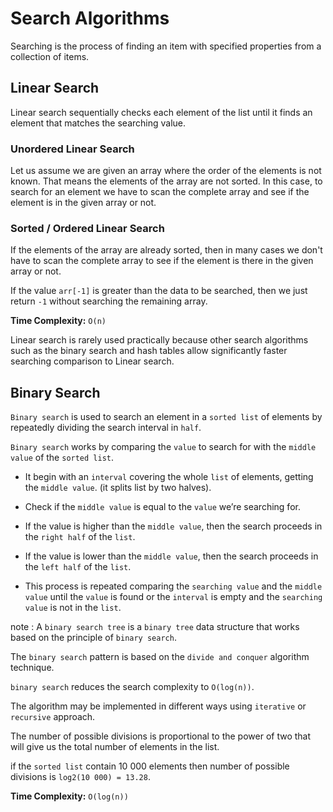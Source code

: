 # Search Algorithms

Searching is the process of finding an item with specified properties from a collection of items.

## Linear Search

Linear search sequentially checks each element of the list until it finds an element that matches the searching value.

### Unordered Linear Search

Let us assume we are given an array where the order of the elements is not known. That means the elements of
the array are not sorted. In this case, to search for an element we have to scan the complete array and see if the
element is in the given array or not.

### Sorted / Ordered Linear Search

If the elements of the array are already sorted, then in many cases we don't have to scan the complete array to
see if the element is there in the given array or not.

If the value `arr[-1]` is greater than the data to be searched, then we just return `-1` without searching the remaining array.

__Time Complexity:__ `O(n)`

Linear search is rarely used practically because other search algorithms such as the binary search and hash tables allow significantly faster searching comparison to Linear search.

## Binary Search

`Binary search` is used to search an element in a `sorted list` of elements by repeatedly dividing the search interval in `half`.

`Binary search` works by comparing the `value` to search for with the `middle value` of the `sorted list`.

- It begin with an `interval` covering the whole `list` of elements, getting the `middle value`. (it splits list by two halves).

- Check if the `middle value` is equal to the `value` we’re searching for.

- If the value is higher than the `middle value`, then the search proceeds in the `right half` of the `list`.

- If the value is lower than the `middle value`, then the search proceeds in the `left half` of the `list`.

- This process is repeated comparing the `searching value` and the `middle value` until the `value` is found or the `interval` is empty and the `searching value` is not in the `list`.

note : A `binary search tree` is a `binary tree` data structure that works based on the principle of `binary search`.

The `binary search` pattern is based on the `divide and conquer` algorithm technique.

`binary search` reduces the search complexity to `O(log(n))`.

The algorithm may be implemented in different ways using `iterative` or `recursive` approach.

The number of possible divisions is proportional to the power of two that will give us the total
number of elements in the list.

if the `sorted list` contain 10 000 elements then number of possible divisions is `log2(10 000) = 13.28`.

__Time Complexity:__ `O(log(n))`

